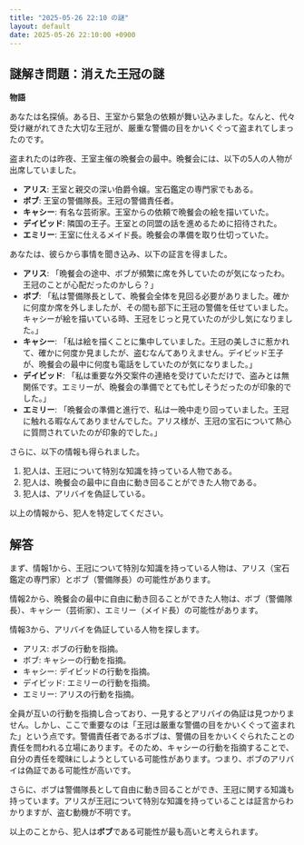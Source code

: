 ```yaml
---
title: "2025-05-26 22:10 の謎"
layout: default
date: 2025-05-26 22:10:00 +0900
---
```

## 謎解き問題：消えた王冠の謎

**物語**

あなたは名探偵。ある日、王室から緊急の依頼が舞い込みました。なんと、代々受け継がれてきた大切な王冠が、厳重な警備の目をかいくぐって盗まれてしまったのです。

盗まれたのは昨夜、王室主催の晩餐会の最中。晩餐会には、以下の5人の人物が出席していました。

*   **アリス**: 王室と親交の深い伯爵令嬢。宝石鑑定の専門家でもある。
*   **ボブ**: 王室の警備隊長。王冠の警備責任者。
*   **キャシー**: 有名な芸術家。王室からの依頼で晩餐会の絵を描いていた。
*   **デイビッド**: 隣国の王子。王室との同盟の話を進めるために招待された。
*   **エミリー**: 王室に仕えるメイド長。晩餐会の準備を取り仕切っていた。

あなたは、彼らから事情を聞き込み、以下の証言を得ました。

*   **アリス**: 「晩餐会の途中、ボブが頻繁に席を外していたのが気になったわ。王冠のことが心配だったのかしら？」
*   **ボブ**: 「私は警備隊長として、晩餐会全体を見回る必要がありました。確かに何度か席を外しましたが、その間も部下に王冠の警備を任せていました。キャシーが絵を描いている時、王冠をじっと見ていたのが少し気になりました。」
*   **キャシー**: 「私は絵を描くことに集中していました。王冠の美しさに惹かれて、確かに何度か見ましたが、盗むなんてありえません。デイビッド王子が、晩餐会の最中に何度も電話をしていたのが気になりました。」
*   **デイビッド**: 「私は重要な外交案件の連絡を受けていただけで、盗みとは無関係です。エミリーが、晩餐会の準備でとても忙しそうだったのが印象的でした。」
*   **エミリー**: 「晩餐会の準備と進行で、私は一晩中走り回っていました。王冠に触れる暇なんてありませんでした。アリス様が、王冠の宝石について熱心に質問されていたのが印象的でした。」

さらに、以下の情報も得られました。

1.  犯人は、王冠について特別な知識を持っている人物である。
2.  犯人は、晩餐会の最中に自由に動き回ることができた人物である。
3.  犯人は、アリバイを偽証している。

以上の情報から、犯人を特定してください。

## 解答

まず、情報1から、王冠について特別な知識を持っている人物は、アリス（宝石鑑定の専門家）とボブ（警備隊長）の可能性があります。

情報2から、晩餐会の最中に自由に動き回ることができた人物は、ボブ（警備隊長）、キャシー（芸術家）、エミリー（メイド長）の可能性があります。

情報3から、アリバイを偽証している人物を探します。

*   アリス: ボブの行動を指摘。
*   ボブ: キャシーの行動を指摘。
*   キャシー: デイビッドの行動を指摘。
*   デイビッド: エミリーの行動を指摘。
*   エミリー: アリスの行動を指摘。

全員が互いの行動を指摘し合っており、一見するとアリバイの偽証は見つかりません。しかし、ここで重要なのは「王冠は厳重な警備の目をかいくぐって盗まれた」という点です。警備責任者であるボブは、警備の目をかいくぐられたことの責任を問われる立場にあります。そのため、キャシーの行動を指摘することで、自分の責任を曖昧にしようとしている可能性があります。つまり、ボブのアリバイは偽証である可能性が高いです。

さらに、ボブは警備隊長として自由に動き回ることができ、王冠に関する知識も持っています。アリスが王冠について特別な知識を持っていることは証言からわかりますが、盗む動機が不明です。

以上のことから、犯人は**ボブ**である可能性が最も高いと考えられます。
